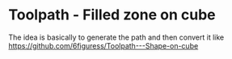 # Toolpath - Filled zone on cube

The idea is basically to generate the path and then convert it like https://github.com/6figuress/Toolpath---Shape-on-cube